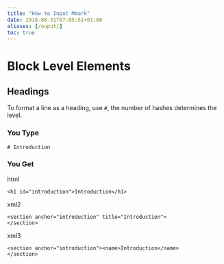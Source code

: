 ```yaml
---
title: "How to Input Mmark"
date: 2018-08-31T07:05:51+01:00
aliases: [/ouput/]
toc: true
---
```


# Block Level Elements

## Headings

To format a line as a heading, use `#`, the number of hashes determines the level.

### You Type

~~~
# Introduction
~~~

### You Get

html

~~~
<h1 id="introduction">Introduction</h1>
~~~

xml2

~~~
<section anchor="introduction" title="Introduction">
</section>
~~~

xml3

~~~
<section anchor="introduction"><name>Introduction</name>
</section>
~~~
